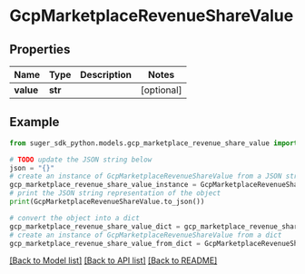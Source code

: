 # GcpMarketplaceRevenueShareValue


## Properties

Name | Type | Description | Notes
------------ | ------------- | ------------- | -------------
**value** | **str** |  | [optional] 

## Example

```python
from suger_sdk_python.models.gcp_marketplace_revenue_share_value import GcpMarketplaceRevenueShareValue

# TODO update the JSON string below
json = "{}"
# create an instance of GcpMarketplaceRevenueShareValue from a JSON string
gcp_marketplace_revenue_share_value_instance = GcpMarketplaceRevenueShareValue.from_json(json)
# print the JSON string representation of the object
print(GcpMarketplaceRevenueShareValue.to_json())

# convert the object into a dict
gcp_marketplace_revenue_share_value_dict = gcp_marketplace_revenue_share_value_instance.to_dict()
# create an instance of GcpMarketplaceRevenueShareValue from a dict
gcp_marketplace_revenue_share_value_from_dict = GcpMarketplaceRevenueShareValue.from_dict(gcp_marketplace_revenue_share_value_dict)
```
[[Back to Model list]](../README.md#documentation-for-models) [[Back to API list]](../README.md#documentation-for-api-endpoints) [[Back to README]](../README.md)


